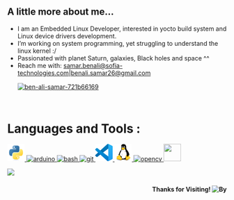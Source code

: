

<br>

## A little more about me...  

-  I am an Embedded Linux Developer, interested in yocto build system and Linux device drivers development. 
-  I’m working on system programming, yet struggling to understand the linux kernel :/ 
-  Passionated with planet Saturn, galaxies, Black holes and space ^^  
-  Reach me with: samar.benali@sofia-technologies.com|benali.samar26@gmail.com <p align="left">
<a href="https://www.linkedin.com/in/ben-ali-samar-721b66169/" target="blank"><img align="center" src="https://raw.githubusercontent.com/rahuldkjain/github-profile-readme-generator/master/src/images/icons/Social/linked-in-alt.svg" alt="ben-ali-samar-721b66169" height="30" width="40" /></a>

<br>

# <b>Languages and Tools : </b>
<p align="left">
 <!-- c -->

 </a> 

 </a>
 <!-- Python -->
 <a 
    href="https://www.python.org"
    target="_blank" rel="noreferrer"> 
    <img
        src="https://raw.githubusercontent.com/devicons/devicon/master/icons/python/python-original.svg" alt="python"
        width="40" height="40"
    /> 
 </a> 
 <!-- arduino--> 
 <a href="https://www.arduino.cc/" target="_blank" rel="noreferrer"> <img src="https://cdn.worldvectorlogo.com/logos/arduino-1.svg" alt="arduino" width="40" height="40"/> </a>
 <!--bash-->
 <a href="https://www.gnu.org/software/bash/" target="_blank" rel="noreferrer"> <img src="https://www.vectorlogo.zone/logos/gnu_bash/gnu_bash-icon.svg" alt="bash" width="40" height="40"/> </a>
  <!-- git -->
 <a 
    href="https://git-scm.com/"
    target="_blank" rel="noreferrer"> 
    <img
        src="https://www.vectorlogo.zone/logos/git-scm/git-scm-icon.svg" alt="git"
        width="40" height="40"
    /> 
 </a> 
 <!-- vs code -->
 <a 
    href="https://code.visualstudio.com/" 
    target="_blank" rel="noreferrer"> 
    <img
        src="https://raw.githubusercontent.com/github/explore/80688e429a7d4ef2fca1e82350fe8e3517d3494d/topics/visual-studio-code/visual-studio-code.png"
        alt="VS code" width="40" height="40"
    /> 
 </a> 
  <!-- linux -->
 <a 
    href="https://www.linux.org/"
    target="_blank" rel="noreferrer"> 
    <img
        src="https://raw.githubusercontent.com/devicons/devicon/master/icons/linux/linux-original.svg" alt="linux"
        width="40" height="40"
    /> 
 </a> 
 <!-- AI -->
 <a 
    href="https://opencv.org/"
    target="_blank" rel="noreferrer"> 
    <img
        src="https://www.vectorlogo.zone/logos/opencv/opencv-icon.svg" alt="opencv"
        width="40" height="40"
    /> 
 </a> 
 <!-- Docker -->
 <a 
    href="https://www.docker.com/"
    target="_blank" rel="noreferrer"> 
    <img
        src="https://cdn.jsdelivr.net/gh/devicons/devicon/icons/docker/docker-plain-wordmark.svg"
        width="40" height="40"
    /> 
 </a> 
 <br>
 </p> 


 
 <p>
  <img src="https://github-readme-stats.vercel.app/api/top-langs/?username=Benali-Samar&theme=github_dark&layout=compact&hide=jupyter%20notebook,matlab" />
</p>
 <!--
 # <b>Connect with me by :</b>
<p>

<!-- LinkedIn -->
<!--
<p align="left">
<a href="https://www.linkedin.com/in/ben-ali-samar-721b66169/" target="blank"><img align="center" src="https://raw.githubusercontent.com/rahuldkjain/github-profile-readme-generator/master/src/images/icons/Social/linked-in-alt.svg" alt="ben-ali-samar-721b66169" height="30" width="40" /></a>
<!-- GMail -->
<!--<a 
    target="_blank" 
    href="mailto:samar.benali@istic.ucar.tn">
    <img
        src="https://img.shields.io/badge/-Gmail-D14836?style=for-the-badge&logo=Gmail&logoColor=white">
    </img>    
</a>
-->
 
 
 <h4 align="right"> 
   Thanks for Visiting!
   <img alt="By " src="https://media.tenor.com/wJ1f-nu2nggAAAAi/wave-bye.gif" width= "100">
  </h4>
 
<!---
Benali-Samar/Benali-Samar is a ✨ special ✨ repository because its `README.md` (this file) appears on your GitHub profile.
You can click the Preview link to take a look at your changes.
--->
